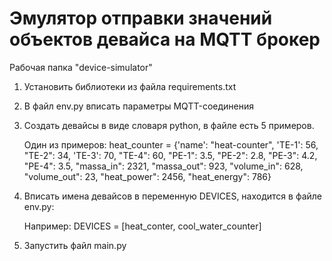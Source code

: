 # Эмулятор отправки значений объектов девайса на MQTT брокер 

Рабочая папка "device-simulator"
1. Установить библиотеки из файла requirements.txt
2. В файл env.py вписать параметры MQTT-соединения
3. Создать девайсы в виде словаря python, в файле есть 5 примеров.

    Один из примеров:
        heat_counter = {'name': "heat-counter",
             'TE-1': 56,
             "TE-2": 34,
             'TE-3': 70,
             "TE-4": 60,
             "PE-1": 3.5,
             "PE-2": 2.8,
             "PE-3": 4.2,
             "PE-4": 3.5,
             "massa_in": 2321,
             "massa_out": 923,
             "volume_in": 628,
             "volume_out": 23,
             "heat_power": 2456,
             "heat_energy": 786}

4. Вписать имена девайсов  в переменную DEVICES, находится в файле env.py:

    Например:
        DEVICES = [heat_conter, cool_water_counter]
5. Запустить файл main.py